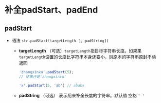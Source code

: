 # 补全padStart、padEnd

## padStart

*   语法 `str.padStart(targetLength [, padString])`

    *   **targetLength** （可选）`targetLength`指目标字符串长度。如果果`targetLength`设置的长度比字符串本身还要小，则原本的字符串原封不动返回

        ```javascript
        'zhangxinxu'.padStart(5);    
        // 结果还是'zhangxinxu'

        'x'.padStart(5, 'ab') // ababx
        ```

    *   **padString** （可选）  表示用来补全长度的字符串。默认值 空格 `' '`
